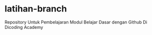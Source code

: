 # latihan-branch
Repository Untuk Pembelajaran Modul Belajar Dasar dengan Github Di Dicoding Academy
